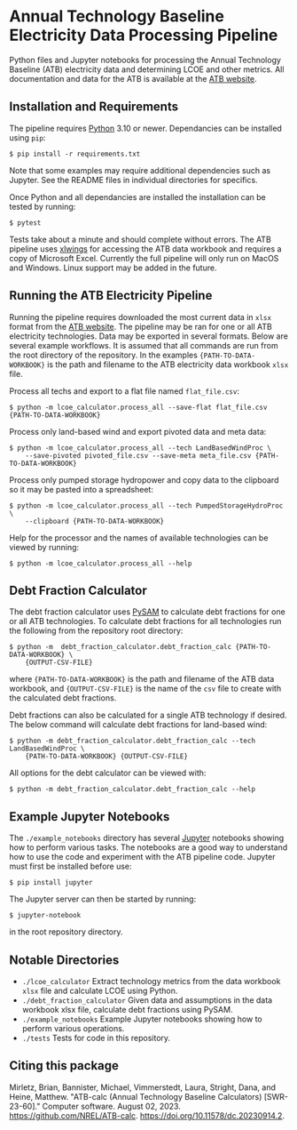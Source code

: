 # Annual Technology Baseline Electricity Data Processing Pipeline

Python files and Jupyter notebooks for processing the Annual Technology Baseline (ATB) electricity data and determining LCOE and other metrics. All documentation and data for the ATB is available at the [ATB website](https://atb.nrel.gov).

## Installation and Requirements
The pipeline requires [Python](https://www.python.org) 3.10 or newer. Dependancies can be installed using `pip`:

```
$ pip install -r requirements.txt
```

Note that some examples may require additional dependencies such as Jupyter. See the README files in individual
directories for specifics.

Once Python and all dependancies are installed the installation can be tested by running:

```
$ pytest
```

Tests take about a minute and should complete without errors. The ATB pipeline uses [xlwings](https://www.xlwings.org/) for accessing the ATB data workbook and requires a copy of Microsoft Excel. Currently the full pipeline will only run on MacOS and Windows. Linux support may be added in the future.

## Running the ATB Electricity Pipeline
Running the pipeline requires downloaded the most current data in `xlsx` format from the
[ATB website](https://atb.nrel.gov). The pipeline may be ran for one or all ATB electricity technologies.
Data may be exported in several formats. Below are several example workflows. It is assumed that all
commands are run from the root directory of the repository. In the examples `{PATH-TO-DATA-WORKBOOK}`
is the path and filename to the ATB electricity data workbook `xlsx` file.

Process all techs and export to a flat file named `flat_file.csv`:

```
$ python -m lcoe_calculator.process_all --save-flat flat_file.csv {PATH-TO-DATA-WORKBOOK}
```

Process only land-based wind and export pivoted data and meta data:

```
$ python -m lcoe_calculator.process_all --tech LandBasedWindProc \
	--save-pivoted pivoted_file.csv --save-meta meta_file.csv {PATH-TO-DATA-WORKBOOK}
```

Process only pumped storage hydropower and copy data to the clipboard so it may be pasted into a spreadsheet:

```
$ python -m lcoe_calculator.process_all --tech PumpedStorageHydroProc \
	--clipboard {PATH-TO-DATA-WORKBOOK}
```

Help for the processor and the names of available technologies can be viewed by running:

```
$ python -m lcoe_calculator.process_all --help
```

## Debt Fraction Calculator
The debt fraction calculator uses [PySAM](https://nrel-pysam.readthedocs.io/en/main/) to calculate
debt fractions for one or all ATB technologies. To calculate debt fractions for all technologies run
the following from the repository root directory:

```
$ python -m  debt_fraction_calculator.debt_fraction_calc {PATH-TO-DATA-WORKBOOK} \
	{OUTPUT-CSV-FILE}
```

where `{PATH-TO-DATA-WORKBOOK}` is the path and filename of the ATB data workbook, and
`{OUTPUT-CSV-FILE}` is the name of the `csv` file to create with the calculated debt fractions.

Debt fractions can also be calculated for a single ATB technology if desired. The below command will
calculate debt fractions for land-based wind:

```
$ python -m debt_fraction_calculator.debt_fraction_calc --tech LandBasedWindProc \
	{PATH-TO-DATA-WORKBOOK} {OUTPUT-CSV-FILE}
```

All options for the debt calculator can be viewed with:

```
$ python -m debt_fraction_calculator.debt_fraction_calc --help
```

## Example Jupyter Notebooks
The `./example_notebooks` directory has several [Jupyter](https://jupyter.org/) notebooks showing
how to perform various tasks. The notebooks are a good way to understand how to use the code and
experiment with the ATB pipeline code. Jupyter must first be installed before use:

```
$ pip install jupyter
```

The Jupyter server can then be started by running:

```
$ jupyter-notebook
```

in the root repository directory.

## Notable Directories
- `./lcoe_calculator` Extract technology metrics from the data workbook `xlsx` file and calculate LCOE
using Python.
- `./debt_fraction_calculator` Given data and assumptions in the data workbook xlsx file, calculate
debt fractions using PySAM.
- `./example_notebooks` Example Jupyter notebooks showing how to perform various operations.
- `./tests` Tests for code in this repository.

## Citing this package
Mirletz, Brian, Bannister, Michael, Vimmerstedt, Laura, Stright, Dana, and Heine, Matthew.
"ATB-calc (Annual Technology Baseline Calculators) [SWR-23-60]." Computer software. August 02, 2023.
https://github.com/NREL/ATB-calc. https://doi.org/10.11578/dc.20230914.2.